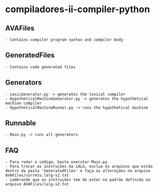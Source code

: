 # compiladores-ii-compiler-python
## AVAFiles
    - Contains compiler program syntax and compiler body

## GeneratedFiles
    - Contains code generated files

## Generators
    - LexicGenerator.py -> generates the lexical compiler
    - HypotheticalMachineGenerator.py -> generates the hypothetical machine compiler
    - HypotheticalMachineRunner.py -> runs the hypothetical machine

## Runnable
    - Main.py -> runs all generators

## FAQ
    - Para rodar o código, basta executar Main.py
    - Para trocar as instruções da LALG, exclua os arquivos que estão dentro da pasta 'GeneratedFiles' e faça as alterações no arquivo AVAFiles/correto.lalg-v2.txt
    - Lembrando que as instruções tem de estar no padrão definido no arquivo AVAFiles/lalg-v2.txt